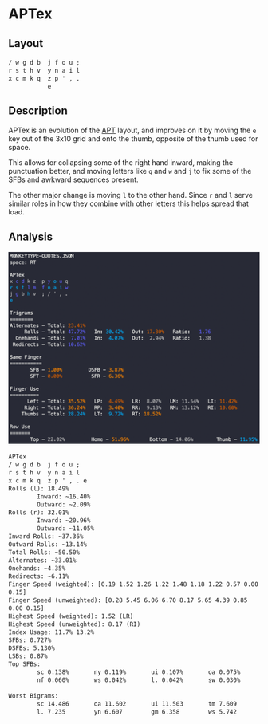 # APTex

## Layout

```text
/ w g d b  j f o u ;
r s t h v  y n a i l
x c m k q  z p ' , .
           e
```

## Description

APTex is an evolution of the [APT](https://github.com/Apsu/APT) layout, and improves on it by moving the `e` key out of the 3x10 grid and onto the  thumb, opposite of the thumb used for space.

This allows for collapsing some of the right hand inward, making the punctuation better, and moving letters like `q` and `w` and `j` to fix some of the SFBs and awkward sequences present.

The other major change is moving `l` to the other hand. Since `r` and `l` serve similar roles in how they combine with other letters this helps spread that load.

## Analysis

![Stats](Stats.png)

```text
APTex
/ w g d b  j f o u ; 
r s t h v  y n a i l 
x c m k q  z p ' , . e 
Rolls (l): 18.49%
        Inward: ~16.40%
        Outward: ~2.09%
Rolls (r): 32.01%
        Inward: ~20.96%
        Outward: ~11.05%
Inward Rolls: ~37.36%
Outward Rolls: ~13.14%
Total Rolls: ~50.50%
Alternates: ~33.01%
Onehands: ~4.35%
Redirects: ~6.11%
Finger Speed (weighted): [0.19 1.52 1.26 1.22 1.48 1.18 1.22 0.57 0.00 0.15]
Finger Speed (unweighted): [0.28 5.45 6.06 6.70 8.17 5.65 4.39 0.85 0.00 0.15]
Highest Speed (weighted): 1.52 (LR)
Highest Speed (unweighted): 8.17 (RI)
Index Usage: 11.7% 13.2%
SFBs: 0.727%
DSFBs: 5.130%
LSBs: 0.87%
Top SFBs:
        sc 0.138%       ny 0.119%       ui 0.107%       oa 0.075%
        nf 0.060%       ws 0.042%       l. 0.042%       sw 0.030%

Worst Bigrams:
        sc 14.486       oa 11.602       ui 11.503       tm 7.609
        l. 7.235        yn 6.607        gm 6.358        ws 5.742
```
